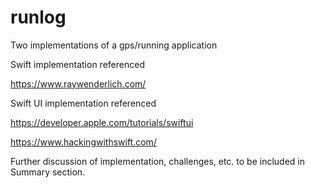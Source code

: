 # runlog

Two implementations of a gps/running application

Swift implementation referenced

https://www.raywenderlich.com/

Swift UI implementation referenced

https://developer.apple.com/tutorials/swiftui

https://www.hackingwithswift.com/

Further discussion of implementation, challenges, etc. to be included in Summary section.
